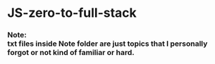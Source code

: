 # JS-zero-to-full-stack

<div>
<h3>Note: <br> txt files inside Note folder are just topics that I personally forgot or not kind of familiar or hard.</h3>
</div>
